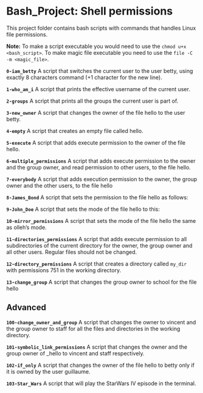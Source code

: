 # Bash_Project: Shell permissions

This project folder contains bash scripts with commands that handles Linux file permissions.

__Note:__ To make a script executable you would need to use the `chmod u+x <bash_script>`. To make magic file executable you need to use the `file -C -m <magic_file>`.

__`0-iam_betty`__
A script that switches the current user to the user betty, using exactly 8 characters command (+1 character for the new line).

__`1-who_am_i`__
A script that prints the effective username of the current user.
 
__`2-groups`__
A script that prints all the groups the current user is part of.
 
__`3-new_owner`__
A script that changes the owner of the file hello to the user betty.
  
__`4-empty`__
A script that creates an empty file called hello.

__`5-execute`__
A script that adds execute permission to the owner of the file hello.

__`6-multiple_permissions`__
A script that adds execute permission to the owner and the group owner, and read permission to other users, to the file hello.

__`7-everybody`__
A script that adds execution permission to the owner, the group owner and the other users, to the file hello

__`8-James_Bond`__
A script that sets the permission to the file hello as follows:

__`9-John_Doe`__
A script that sets the mode of the file hello to this:
  
__`10-mirror_permissions`__
A script that sets the mode of the file hello the same as olleh’s mode.

__`11-directories_permissions`__
A script that adds execute permission to all subdirectories of the current directory for the owner, the group owner and all other users. Regular files should not be changed.
  
__`12-directory_permissions`__
A script that creates a directory called `my_dir` with permissions 751 in the working directory.

__`13-change_group`__
A script that changes the group owner to school for the file hello

## Advanced
__`100-change_owner_and_group`__
A script that changes the owner to vincent and the group owner to staff for all the files and directories in the working directory.
 
__`101-symbolic_link_permissions`__
A script that changes the owner and the group owner of _hello to vincent and staff respectively.

__`102-if_only`__
A script that changes the owner of the file hello to betty only if it is owned by the user guillaume.

__`103-Star_Wars`__
A script that will play the StarWars IV episode in the terminal.